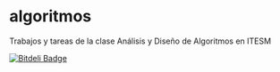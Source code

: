 algoritmos
==========

Trabajos y tareas de la clase Análisis y Diseño de Algoritmos en ITESM


[![Bitdeli Badge](https://d2weczhvl823v0.cloudfront.net/acrogenesis/algoritmos/trend.png)](https://bitdeli.com/free "Bitdeli Badge")

